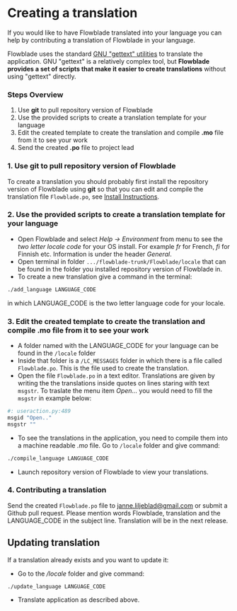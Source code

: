 # Creating a translation

If you would like to have Flowblade translated into your language you can help by contributing a translation of Flowblade in your language.

Flowblade uses the standard [GNU "gettext" utilities](http://www.gnu.org/software/gettext/manual/gettext.html) to translate the application. GNU "gettext" is a relatively complex tool, but **Flowblade provides a set of scripts that make it easier to create translations** without using "gettext" directly.

### Steps Overview
1. Use **git** to pull repository version of Flowblade
2. Use the provided scripts to create a translation template for your language
3. Edit the created template to create the translation and compile **.mo** file from it to see your work
4. Send the created **.po** file to project lead

### 1. Use **git** to pull repository version of Flowblade ### 

To create a translation you should probably first install the repository version of Flowblade using **git** so that you can edit and compile the translation file ``Flowblade.po``, see [Install Instructions](https://github.com/jliljebl/flowblade/blob/master/flowblade-trunk/docs/INSTALLING.md).



### 2. Use the provided scripts to create a translation template for your language

  * Open Flowblade and select *Help -> Environment* from menu to see the *two letter locale code* for your OS install. For example *fr* for French, *fi* for Finnish etc. Information is under the header *General*.
  * Open terminal in folder ``.../flowblade-trunk/Flowblade/locale`` that can be found in the folder you installed repository version of Flowblade in.
  * To create a new translation give a command in the terminal:
```bash
./add_language LANGUAGE_CODE
```
 in which LANGUAGE_CODE is the two letter language code for your locale.
  
### 3. Edit the created template to create the translation and compile **.mo** file from it to see your work ###

  * A folder named with the LANGUAGE_CODE for your language can be found in the ``/locale`` folder
  * Inside that folder is a ``/LC_MESSAGES`` folder in which there is a file called ``Flowblade.po``. This is the file used to create the translation.
  * Open the file ``Flowblade.po`` in a text editor. Translations are given by writing the the translations inside quotes on lines staring with text ``msgstr``. To traslate the menu item *Open...* you would need to fill the ``msgstr`` in example below:
```bash
#: useraction.py:489
msgid "Open.."
msgstr ""
```
  * To see the translations in the application, you need to compile them into a machine readable *.mo* file. Go to ``/locale`` folder and give command:
```bash
./compile_language LANGUAGE_CODE
```
  * Launch repository version of Flowblade to view your translations.



### 4. Contributing a translation
Send the created ``Flowblade.po`` file to janne.liljeblad@gmail.com or submit a Github pull request. Please mention words Flowblade, translation and the LANGUAGE_CODE in the subject line. Translation will be in the next release.


## Updating translation ##
If a translation already exists and you want to update it:

 * Go to the */locale* folder and give command:
```bash
./update_language LANGUAGE_CODE
```
 * Translate application as described above.
